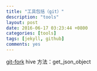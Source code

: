 ```yaml
---
title: "工具包括（git）"
description: "tools"
layout: post
date: 2016-06-17 03:23:44 +0800
categories: [tools]
tags: [jekyll, github]
comments: yes
---
```

<a href="https://gaohaoyang.github.io/2015/04/12/Syncing-a-fork/">git-fork</a>
hive 方法：get_json_object 
